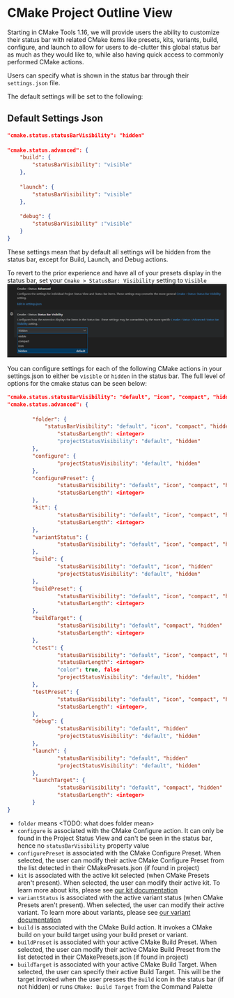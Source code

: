# CMake Project Outline View

Starting in CMake Tools 1.16, we will provide users the ability to customize their status bar with related CMake items like presets, kits, variants, build, configure, and launch to allow for users to de-clutter this global status bar as much as they would like to, while also having quick access to commonly performed CMake actions.

Users can specify what is shown in the status bar through their `settings.json` file.

The default settings will be set to the following:
## Default Settings Json
```json
"cmake.status.statusBarVisibility": "hidden"

"cmake.status.advanced": {
    "build": {
        "statusBarVisibility": "visible"
    },

    "launch": {
        "statusBarVisibility": "visible"
    },

    "debug": {
        "statusBarVisibility" :"visible"
    }
}
```

These settings mean that by default all settings will be hidden from the status bar, except for Build, Launch, and Debug actions.

To revert to the prior experience and have all of your presets display in the status bar, set your `Cmake > StatusBar: Visibility` setting to `Visible`
![Screenshot of the Visaul Studio Code Settings view, with the CMake Statusbar: Visibility options. You can set these to visible, hidden, compact, or icon](images/cmake-statusbar-setting.png)


 You can configure settings for each of the following CMake actions in your settings.json to either be `visible` or `hidden` in the status bar. The full level of options for the cmake status can be seen below:

```json
"cmake.status.statusBarVisibility": "default", "icon", "compact", "hidden" 
"cmake.status.advanced": { 

        "folder": { 
        	"statusBarVisibility": "default", "icon", "compact", "hidden" 
            	"statusBarLength": <integer> 
            	"projectStatusVisibility": "default", "hidden" 
        }, 
        "configure": { 
            	"projectStatusVisibility": "default", "hidden" 
        }, 
        "configurePreset": { 
            	"statusBarVisibility": "default", "icon", "compact", "hidden" 
            	"statusBarLength": <integer> 
        }, 
        "kit": { 
            	"statusBarVisibility": "default", "icon", "compact", "hidden" 
            	"statusBarLength": <integer> 
        }, 
        "variantStatus": { 
            	"statusBarVisibility": "default", "icon", "compact", "hidden" 
        }, 
        "build": { 
            	"statusBarVisibility": "default", "icon", "hidden" 
            	"projectStatusVisibility": "default", "hidden" 
        }, 
        "buildPreset": { 
            	"statusBarVisibility": "default", "icon", "compact", "hidden" 
            	"statusBarLength": <integer> 
        }, 
        "buildTarget": { 
            	"statusBarVisibility": "default", "compact", "hidden" 
            	"statusBarLength": <integer> 
        }, 
        "ctest": { 
            	"statusBarVisibility": "default", "icon", "compact", "hidden" 
            	"statusBarLength": <integer> 
            	"color": true, false 
            	"projectStatusVisibility": "default", "hidden" 
        }, 
        "testPreset": { 
            	"statusBarVisibility": "default", "icon", "compact", "hidden" 
            	"statusBarLength": <integer>, 
        }, 
        "debug": { 
            	"statusBarVisibility": "default", "hidden" 
            	"projectStatusVisibility": "default", "hidden" 
        },
        "launch": { 
            	"statusBarVisibility": "default", "hidden" 
            	"projectStatusVisibility": "default", "hidden" 
        }, 
        "launchTarget": { 
            	"statusBarVisibility": "default", "compact", "hidden" 
            	"statusBarLength": <integer> 
        } 
}
```

* `folder` means <TODO: what does folder mean>
* `configure` is associated with the CMake Configure action. It can only be found in the Project Status View and can't be seen in the status bar, hence no `statusBarVisibility` property value
* `configurePreset` is associated with the CMake Configure Preset. When selected, the user can modify their active CMake Configure Preset from the list detected in their CMakePresets.json (if found in project)
* `kit` is associated with the active kit selected (when CMake Presets aren't present). When selected, the user can modify their active kit. To learn more about kits, please see [our kit documentation](https://github.com/microsoft/vscode-cmake-tools/blob/sinemakinci/CMakeProjectViewDocs/docs/kits.md)
* `variantStatus` is associated with the active variant status (when CMake Presets aren't present). When selected, the user can modify their active variant. To learn more about variants, please see [our variant documentation](https://github.com/microsoft/vscode-cmake-tools/blob/sinemakinci/CMakeProjectViewDocs/docs/variants.md)
* `build` is associated with the CMake Build action. It invokes a CMake build on your build target using your build preset or variant.
* `buildPreset` is associated with your active CMake Build Preset. When selected, the user can modify their active CMake Build Preset from the list detected in their CMakePresets.json (if found in project)
* `buildTarget` is associated with your active CMake Build Target. When selected, the user can specify their active Build Target. This will be the target invoked when the user presses the `Build` icon in the status bar (if not hidden) or runs `CMake: Build Target` from the Command Palette

